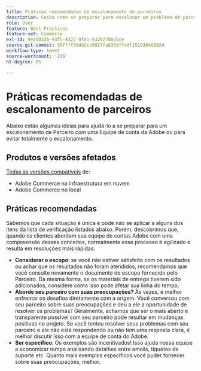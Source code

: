 ```yaml
---
title: Práticas recomendadas de escalonamento de parceiros
description: Saiba como se preparar para escalonar um problema de parceiro com uma Equipe de conta do Adobe Adobe ou como evitar um escalonamento.
role: User
feature: Best Practices
feature-set: Commerce
exl-id: 9ead032b-93f5-4327-9f01-5320270025ce
source-git-commit: 95ffff39d82cc9027fa633dffedf15193040802d
workflow-type: tm+mt
source-wordcount: '276'
ht-degree: 0%

---
```


# Práticas recomendadas de escalonamento de parceiros

Abaixo estão algumas ideias para ajudá-lo a se preparar para um escalonamento de Parceiro com uma Equipe de conta da Adobe ou para evitar totalmente o escalonamento.

## Produtos e versões afetados

[Todas as versões compatíveis](../../../release/versions.md) de:

* Adobe Commerce na infraestrutura em nuvem
* Adobe Commerce no local

## Práticas recomendadas

Sabemos que cada situação é única e pode não se aplicar a alguns dos itens da lista de verificação listados abaixo. Porém, descobrimos que, quando os clientes abordam sua equipe de contas Adobe com uma compreensão desses conceitos, normalmente esse processo é agilizado e resulta em resoluções mais rápidas:

* **Considerar o escopo**: se você não estiver satisfeito com os resultados ou achar que os resultados não foram atendidos, recomendamos que você consulte novamente o documento de escopo fornecido pelo Parceiro. Da mesma forma, se os materiais de entrega tiverem sido adicionados, considere como isso pode afetar sua linha do tempo.
* **Aborde seu parceiro com suas preocupações?** Às vezes, é melhor enfrentar os desafios diretamente com a origem. Você conversou com seu parceiro sobre suas preocupações e deu a ele a oportunidade de resolver os problemas? Geralmente, achamos que ser o mais aberto e transparente possível com seu parceiro pode resultar em mudanças positivas no projeto. Se você tentou resolver seus problemas com seu parceiro e ele não está respondendo ou não tem uma resposta clara, é melhor discutir isso com a equipe de conta do Adobe.
* **Ser específico**: Os exemplos são incentivados! Isso ajuda nossa equipe a economizar tempo analisando detalhes entre emails, tíquetes de suporte etc. Quanto mais exemplos específicos você puder fornecer sobre suas preocupações, melhor.

